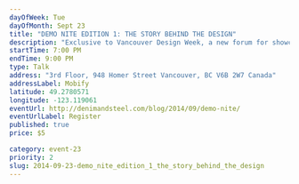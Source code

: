```yaml
---
dayOfWeek: Tue
dayOfMonth: Sept 23
title: "DEMO NITE EDITION 1: THE STORY BEHIND THE DESIGN"
description: "Exclusive to Vancouver Design Week, a new forum for showcasing local creative works kicks off. Join local makers working in digital and material design to see new works and to hear the story behind what motivated their creations."
startTime: 7:00 PM
endTime: 9:00 PM
type: Talk
address: "3rd Floor, 948 Homer Street Vancouver, BC V6B 2W7 Canada"
addressLabel: Mobify
latitude: 49.2780571
longitude: -123.119061
eventUrl: http://denimandsteel.com/blog/2014/09/demo-nite/
eventUrlLabel: Register
published: true
price: $5

category: event-23
priority: 2
slug: 2014-09-23-demo_nite_edition_1_the_story_behind_the_design
---
```

